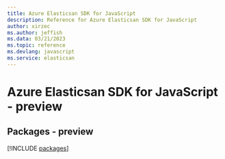 ```yaml
---
title: Azure Elasticsan SDK for JavaScript
description: Reference for Azure Elasticsan SDK for JavaScript
author: xirzec
ms.author: jeffish
ms.data: 03/21/2023
ms.topic: reference
ms.devlang: javascript
ms.service: elasticsan
---
```

# Azure Elasticsan SDK for JavaScript - preview
## Packages - preview
[!INCLUDE [packages](elasticsan-index.md)]